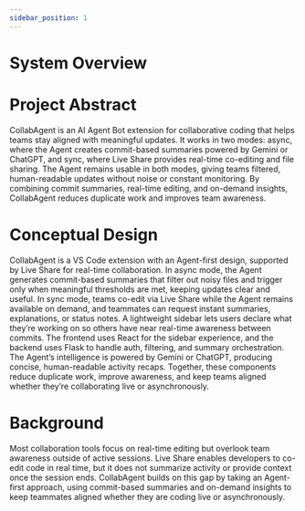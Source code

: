 ```yaml
---
sidebar_position: 1
---
```


# System Overview

# Project Abstract
CollabAgent is an AI Agent Bot extension for collaborative coding that helps teams stay aligned with meaningful updates. It works in two modes: async, where the Agent creates commit-based summaries powered by Gemini or ChatGPT, and sync, where Live Share provides real-time co-editing and file sharing. The Agent remains usable in both modes, giving teams filtered, human-readable updates without noise or constant monitoring. By combining commit summaries, real-time editing, and on-demand insights, CollabAgent reduces duplicate work and improves team awareness.


# Conceptual Design
CollabAgent is a VS Code extension with an Agent-first design, supported by Live Share for real-time collaboration. In async mode, the Agent generates commit-based summaries that filter out noisy files and trigger only when meaningful thresholds are met, keeping updates clear and useful. In sync mode, teams co-edit via Live Share while the Agent remains available on demand, and teammates can request instant summaries, explanations, or status notes. A lightweight sidebar lets users declare what they’re working on so others have near real-time awareness between commits. The frontend uses React for the sidebar experience, and the backend uses Flask to handle auth, filtering, and summary orchestration. The Agent’s intelligence is powered by Gemini or ChatGPT, producing concise, human-readable activity recaps. Together, these components reduce duplicate work, improve awareness, and keep teams aligned whether they’re collaborating live or asynchronously.

# Background
Most collaboration tools focus on real-time editing but overlook team awareness outside of active sessions. Live Share enables developers to co-edit code in real time, but it does not summarize activity or provide context once the session ends. CollabAgent builds on this gap by taking an Agent-first approach, using commit-based summaries and on-demand insights to keep teammates aligned whether they are coding live or asynchronously.
